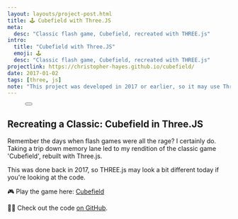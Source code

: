 ```yaml
---
layout: layouts/project-post.html
title: 🕹️ Cubefield with Three.JS
meta:
  desc: "Classic flash game, Cubefield, recreated with THREE.js"
intro:
  title: "Cubefield with Three.JS"
  emoji: 🕹️
  desc: "Classic flash game, Cubefield, recreated with THREE.js"
projectlink: https://christopher-hayes.github.io/cubefield/
date: 2017-01-02
tags: [three, js]
note: "This project was developed in 2017 or earlier, so it may use Three.js methods that have since been updated or deprecated."
---
```


<figure
  x-data="{
    imageSrc: '/images/projects/cubefield-clone/screenshot-1.png',
    imageAlt: 'Screenshot of the 3D Cubefield game scene',
    showImageOverlay: function (imageElem) {
      this.$dispatch('show-image-overlay', imageElem.src);
    },
  }">
  <button
    @click="showImageOverlay($event.target)"
    class="group h-52 md:h-96 w-full"
    >
    <img
      :src="imageSrc"
      :alt="imageAlt"
      width="100%"
      class="w-full h-full object-cover object-center rounded-2xl md:rounded-xl m-0 transition-opacity"
      loading="eager">
    <figcaption
      class="opacity-0 group-hover:opacity-100 group-focus:opacity-100 transition-opacity text-black text-sm text-right -mt-10 mb-12 mr-8"
      x-text="imageAlt"
    ></figcaption>
  </button>
</figure>

## Recreating a Classic: Cubefield in Three.JS

Remember the days when flash games were all the rage? I certainly do. Taking a trip down memory lane led to my rendition of the classic game 'Cubefield', rebuilt with Three.js.

This was done back in 2017, so THREE.js may look a bit different today if you're looking at the code.

🎮 Play the game here: [Cubefield](https://christopher-hayes.github.io/cubefield/)

👨‍💻 Check out the code [on GitHub](https://github.com/Christopher-Hayes/cubefield).
